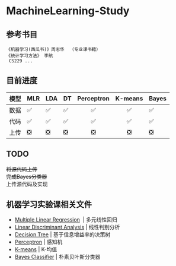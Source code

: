 # MachineLearning-Study
## 参考书目  
    《机器学习(西瓜书)》周志华  （专业课书籍）
    《统计学习方法》 李航
     CS229 ...
## 目前进度  

 | 模型 |  MLR   | LDA  | DT | Perceptron | K-means | Bayes |
 | ---- |  ----  | ----  | ----  | :----:  | :----:  | ----  |
 | 数据  | ✅ | ✅ | ✅  | ✅ | ✅  | ✅ |
 | 代码  | ✅ | ✅  | ✅ | ✅  | ✅ | ✅ |
 | 上传  | ❎ | ❎  | ❎ | ❎  | ❎ | ❎ |

## TODO  
<s>将源代码上传</s>  
<s>完成Bayes分类器</s>    
上传源代码及实现  

 ## 机器学习实验课相关文件  
*  [Multiple Linear Regression](https://github.com/KevinLL218/MachineLearning-Study/tree/main/Multiple%20Linear%20Regression)  &nbsp;|&nbsp;多元线性回归
*  [Linear Discriminant Analysis](https://github.com/KevinLL218/MachineLearning-Study/tree/main/Linear%20Discriminant%20Analysis)&nbsp;|&nbsp;线性判别分析
*  [Decision Tree](https://github.com/KevinLL218/MachineLearning-Study/tree/main/Decision%20Tree)&nbsp;|&nbsp;基于信息增益率的决策树
*  [Perceptron](https://github.com/KevinLL218/MachineLearning-Study/tree/main/Perceptron)&nbsp;|&nbsp;感知机
*  [K-means](https://github.com/KevinLL218/MachineLearning-Study/tree/main/K-means)&nbsp;|&nbsp;K-均值
*  [Bayes Classifier](https://github.com/KevinLL218/MachineLearning-Study/tree/main/Bayes%20Classifier)&nbsp;|&nbsp;朴素贝叶斯分类器
